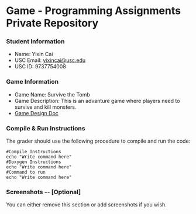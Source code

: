 # Game - Programming Assignments Private Repository
### Student Information
  + Name: Yixin Cai
  + USC Email: yixincai@usc.edu
  + USC ID: 9737754008

### Game Information
  + Game Name: Survive the Tomb
  + Game Description: This is an advanture game where players need to survive and kill monsters. 
  + [Game Design Doc](GameDesignDoc.md)


### Compile & Run Instructions
The grader should use the following procedure to compile and run the code:
```shell
#Compile Instructions
echo "Write command here"
#Doxygen Instructions
echo "Write command here"
#Command to run
echo "Write command here"
```

### Screenshots -- [Optional]
You can either remove this section or add screenshots if you wish.
